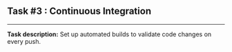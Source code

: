 ## Task #3 : Continuous Integration

<hr>

**Task description:** 
Set up automated builds to validate code changes on every push.


